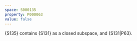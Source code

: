 ```yaml
---
space: S000135
property: P000063
value: false
---
```


{S135} contains {S131} as a closed subspace, and {S131|P63}.
